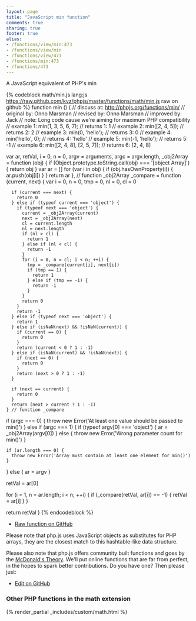 ```yaml
---
layout: page
title: "JavaScript min function"
comments: true
sharing: true
footer: true
alias:
- /functions/view/min:473
- /functions/view/min
- /functions/view/473
- /functions/min:473
- /functions/473
---
```

<!-- Generated by Rakefile:build -->
A JavaScript equivalent of PHP's min

{% codeblock math/min.js lang:js https://raw.github.com/kvz/phpjs/master/functions/math/min.js raw on github %}
function min () {
  //  discuss at: http://phpjs.org/functions/min/
  // original by: Onno Marsman
  //  revised by: Onno Marsman
  // improved by: Jack
  //        note: Long code cause we're aiming for maximum PHP compatibility
  //   example 1: min(1, 3, 5, 6, 7);
  //   returns 1: 1
  //   example 2: min([2, 4, 5]);
  //   returns 2: 2
  //   example 3: min(0, 'hello');
  //   returns 3: 0
  //   example 4: min('hello', 0);
  //   returns 4: 'hello'
  //   example 5: min(-1, 'hello');
  //   returns 5: -1
  //   example 6: min([2, 4, 8], [2, 5, 7]);
  //   returns 6: [2, 4, 8]

  var ar, retVal, i = 0,
    n = 0,
    argv = arguments,
    argc = argv.length,
    _obj2Array = function (obj) {
      if (Object.prototype.toString.call(obj) === '[object Array]') {
        return obj
      }
      var ar = []
      for (var i in obj) {
        if (obj.hasOwnProperty(i)) {
          ar.push(obj[i])
        }
      }
      return ar
    }, // function _obj2Array
    _compare = function (current, next) {
      var i = 0,
        n = 0,
        tmp = 0,
        nl = 0,
        cl = 0

      if (current === next) {
        return 0
      } else if (typeof current === 'object') {
        if (typeof next === 'object') {
          current = _obj2Array(current)
          next = _obj2Array(next)
          cl = current.length
          nl = next.length
          if (nl > cl) {
            return 1
          } else if (nl < cl) {
            return -1
          }
          for (i = 0, n = cl; i < n; ++i) {
            tmp = _compare(current[i], next[i])
            if (tmp == 1) {
              return 1
            } else if (tmp == -1) {
              return -1
            }
          }
          return 0
        }
        return -1
      } else if (typeof next === 'object') {
        return 1
      } else if (isNaN(next) && !isNaN(current)) {
        if (current == 0) {
          return 0
        }
        return (current < 0 ? 1 : -1)
      } else if (isNaN(current) && !isNaN(next)) {
        if (next == 0) {
          return 0
        }
        return (next > 0 ? 1 : -1)
      }

      if (next == current) {
        return 0
      }
      return (next > current ? 1 : -1)
    } // function _compare

  if (argc === 0) {
    throw new Error('At least one value should be passed to min()')
  } else if (argc === 1) {
    if (typeof argv[0] === 'object') {
      ar = _obj2Array(argv[0])
    } else {
      throw new Error('Wrong parameter count for min()')
    }

    if (ar.length === 0) {
      throw new Error('Array must contain at least one element for min()')
    }
  } else {
    ar = argv
  }

  retVal = ar[0]

  for (i = 1, n = ar.length; i < n; ++i) {
    if (_compare(retVal, ar[i]) == -1) {
      retVal = ar[i]
    }
  }

  return retVal
}
{% endcodeblock %}

 - [Raw function on GitHub](https://github.com/kvz/phpjs/blob/master/functions/math/min.js)

Please note that php.js uses JavaScript objects as substitutes for PHP arrays, they are 
the closest match to this hashtable-like data structure. 

Please also note that php.js offers community built functions and goes by the 
[McDonald's Theory](https://medium.com/what-i-learned-building/9216e1c9da7d). We'll put online 
functions that are far from perfect, in the hopes to spark better contributions. 
Do you have one? Then please just: 

 - [Edit on GitHub](https://github.com/kvz/phpjs/edit/master/functions/math/min.js)


### Other PHP functions in the math extension
{% render_partial _includes/custom/math.html %}
